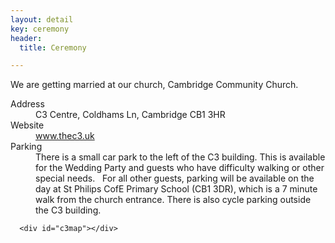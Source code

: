```yaml
---
layout: detail
key: ceremony
header:
  title: Ceremony

---
```



We are getting married at our church, Cambridge Community Church.

<div class="row">
  <div class="col-xs-12 col-md-6">
    <dl class="info-list">
      <dt>Address</dt>
      <dd>C3 Centre, Coldhams Ln, Cambridge CB1 3HR</dd>
      <dt>Website</dt>
      <dd><a href="http://www.thec3.uk">www.thec3.uk</a></dd>
      <dt>Parking</dt>
      <dd>There is a small car park to the left of the C3 building. This is available for the Wedding Party and guests who have difficulty walking or other special needs.   For all other guests, parking will be available on the day at St Philips CofE Primary School (CB1 3DR), which is a 7 minute walk from the church entrance. There is also cycle parking outside the C3 building.</dd>
    </dl>

  </div>
    <div class="col-xs-12 col-md-6">

      <div id="c3map"></div>
  </div>
</div>
